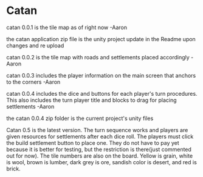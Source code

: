 # Catan

catan 0.0.1 is the tile map as of right now  -Aaron

the catan application zip file is the unity project update in the Readme upon changes and re upload 

catan 0.0.2 is the tile map with roads and settlements placed accordingly -Aaron

catan 0.0.3 includes the player information on the main screen that anchors to the corners -Aaron

catan 0.0.4 includes the dice and buttons for each player's turn procedures.  This also includes the turn player title and blocks to drag for placing settlements    -Aaron

the catan 0.0.4 zip folder is the current project's unity files

Catan 0.5 is the latest version.  The turn sequence works and players are given resources for settlements after each dice roll.  The players must click the build settlement button to place one.  They do not have to pay yet because it is better for testing, but the restriction is there(just commented out for now).  The tile numbers are also on the board.  Yellow is grain, white is wool, brown is lumber, dark grey is ore, sandish color is desert, and red is brick.
